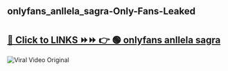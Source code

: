 
 ## onlyfans_anllela_sagra-Only-Fans-Leaked

# <h2><a href="https://clipsfans.com/onlyfans_anllela_sagra&ref=git">🔗 Click to LINKS ⏩⏩ 👉 🟢 onlyfans anllela sagra </a></h2>

<a href="https://clipsfans.com/onlyfans_anllela_sagra&ref=git" rel="nofollow" data-target="animated-image.originalLink"><img src="https://i.ibb.co.com/xMMVF88/686577567.gif" alt="Viral Video Original" style="max-width: 100%; display: inline-block;" data-target="animated-image.originalImage"></a>
